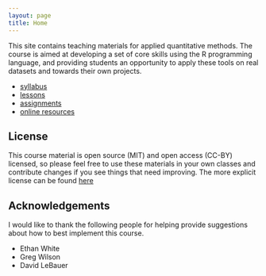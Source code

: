 ```yaml
---
layout: page
title: Home
---
```


This site contains teaching materials for applied quantitative methods. The course is aimed at developing a set of core skills using the R programming 
language, and providing students an opportunity to apply these tools on real datasets and towards their own projects.

* [syllabus](./syllabus)
* [lessons](./lessons)
* [assignments](./assignments)
* [online resources](./resources)

## License

This course material is open source (MIT) and open access (CC-BY) licensed, so please feel free to use these materials in your own classes and contribute changes if you see things that need improving. The more explicit license can 
be found [here](./LICENSE)

## Acknowledgements

I would like to thank the following people for helping provide suggestions about how to best implement this course.

* Ethan White
* Greg Wilson
* David LeBauer

